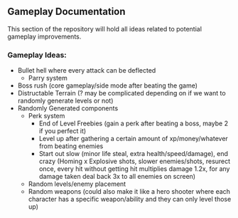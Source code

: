 ## Gameplay Documentation

This section of the repository will hold all ideas related to potential gameplay improvements. 

### Gameplay Ideas:
- Bullet hell where every attack can be deflected
    - Parry system
- Boss rush (core gameplay/side mode after beating the game)
- Distructable Terrain (? may be complicated depending on if we want to randomly generate levels or not)
- Randomly Generated components 
    - Perk system
        - End of Level Freebies (gain a perk after beating a boss, maybe 2 if you perfect it)
        - Level up after gathering a certain amount of xp/money/whatever from beating enemies
        - Start out slow (minor life steal, extra health/speed/damage), end crazy (Homing x Explosive shots, slower enemies/shots, resurect once, every hit without getting hit multiplies damage 1.2x, for any damage taken deal back 3x to all enemies on screen)
    - Random levels/enemy placement
    - Random weapons (could also make it like a hero shooter where each character has a specific weapon/ability and they can only level those up)



